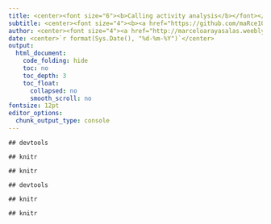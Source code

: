 ```yaml
---
title: <center><font size="6"><b>Calling activity analysis</b></font></center>
subtitle: <center><font size="4"><b><a href="https://github.com/maRce10/flight_coordination_in_Thyroptera">Group flight coordination in Thyroptera</a></b></font></center>
author: <center><font size="4"><a href="http://marceloarayasalas.weebly.com/">Marcelo Araya-Salas, PhD</a></font></center>
date: <center>`r format(Sys.Date(), "%d-%m-%Y")`</center>
output:
  html_document:
    code_folding: hide
    toc: no
    toc_depth: 3
    toc_float:
      collapsed: no
      smooth_scroll: no
fontsize: 12pt 
editor_options: 
  chunk_output_type: console
---
```





```
## devtools
```

```
## knitr
```

```
## knitr
```


```
## devtools
```

```
## knitr
```

```
## knitr
```



